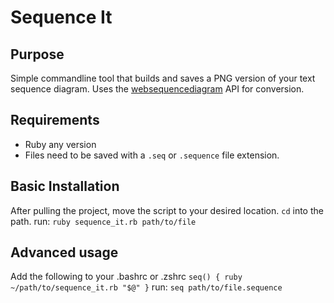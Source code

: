 # Sequence It

## Purpose

Simple commandline tool that builds and saves a PNG version of your text sequence diagram.
Uses the [websequencediagram](https://www.websequencediagrams.com/) API for conversion.

## Requirements

- Ruby any version
- Files need to be saved with a `.seq` or `.sequence` file extension.

## Basic Installation

After pulling the project, move the script to your desired location. `cd` into the path.
run: `ruby sequence_it.rb path/to/file`

## Advanced usage

Add the following to your .bashrc or .zshrc
`seq() { ruby ~/path/to/sequence_it.rb "$@" }`
run: `seq path/to/file.sequence`
